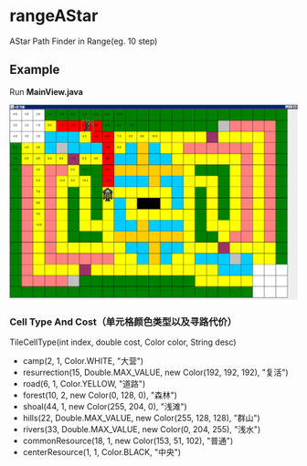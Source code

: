 # rangeAStar
AStar Path Finder in Range(eg. 10 step)

## Example
Run **MainView.java**

![rangeAstar](./images/rangeAstar.png)

### Cell Type And Cost（单元格颜色类型以及寻路代价）
TileCellType(int index, double cost, Color color, String desc)

* camp(2, 1, Color.WHITE, "大营")
* resurrection(15, Double.MAX_VALUE, new Color(192, 192, 192), "复活")
* road(6, 1, Color.YELLOW, "道路")
* forest(10, 2, new Color(0, 128, 0), "森林")
* shoal(44, 1, new Color(255, 204, 0), "浅滩")
* hills(22, Double.MAX_VALUE, new Color(255, 128, 128), "群山")
* rivers(33, Double.MAX_VALUE, new Color(0, 204, 255), "浅水")
* commonResource(18, 1, new Color(153, 51, 102), "普通")
* centerResource(1, 1, Color.BLACK, "中央")